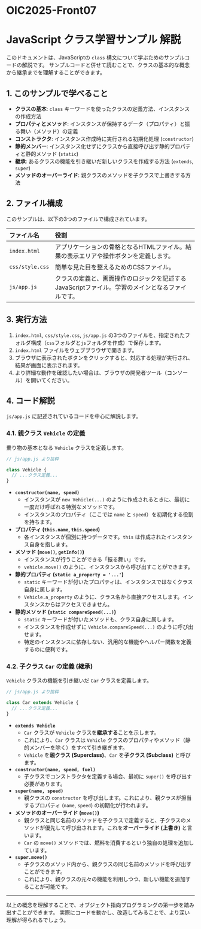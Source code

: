 # OIC2025-Front07
# JavaScript クラス学習サンプル 解説

このドキュメントは、JavaScriptの `class` 構文について学ぶためのサンプルコードの解説です。
サンプルコードと併せて読むことで、クラスの基本的な概念から継承までを理解することができます。

## 1. このサンプルで学べること

* **クラスの基本**: `class` キーワードを使ったクラスの定義方法、インスタンスの作成方法
* **プロパティとメソッド**: インスタンスが保持するデータ（プロパティ）と振る舞い（メソッド）の定義
* **コンストラクタ**: インスタンス作成時に実行される初期化処理 (`constructor`)
* **静的メンバー**: インスタンス化せずにクラスから直接呼び出す静的プロパティと静的メソッド (`static`)
* **継承**: あるクラスの機能を引き継いだ新しいクラスを作成する方法 (`extends`, `super`)
* **メソッドのオーバーライド**: 親クラスのメソッドを子クラスで上書きする方法

## 2. ファイル構成

このサンプルは、以下の3つのファイルで構成されています。

| ファイル名 | 役割 |
| :--- | :--- |
| `index.html` | アプリケーションの骨格となるHTMLファイル。結果の表示エリアや操作ボタンを定義します。 |
| `css/style.css` | 簡単な見た目を整えるためのCSSファイル。 |
| `js/app.js` | クラスの定義と、画面操作のロジックを記述するJavaScriptファイル。学習のメインとなるファイルです。 |

## 3. 実行方法

1.  `index.html`, `css/style.css`, `js/app.js` の3つのファイルを、指定されたフォルダ構成（`css`フォルダと`js`フォルダを作成）で保存します。
2.  `index.html` ファイルをウェブブラウザで開きます。
3.  ブラウザに表示されたボタンをクリックすると、対応する処理が実行され、結果が画面に表示されます。
4.  より詳細な動作を確認したい場合は、ブラウザの開発者ツール（コンソール）を開いてください。

## 4. コード解説

`js/app.js` に記述されているコードを中心に解説します。

### 4.1. 親クラス `Vehicle` の定義

乗り物の基本となる `Vehicle` クラスを定義します。

```javascript
// js/app.js より抜粋

class Vehicle {
  // ...クラス定義...
}
```

* **`constructor(name, speed)`**
    * インスタンスが `new Vehicle(...)` のように作成されるときに、最初に一度だけ呼ばれる特別なメソッドです。
    * インスタンスのプロパティ（ここでは `name` と `speed`）を初期化する役割を持ちます。
* **プロパティ (`this.name`, `this.speed`)**
    * 各インスタンスが個別に持つデータです。`this` は作成されたインスタンス自身を指します。
* **メソッド (`move()`, `getInfo()`)**
    * インスタンスが行うことができる「振る舞い」です。
    * `vehicle.move()` のように、インスタンスから呼び出すことができます。
* **静的プロパティ (`static a_property = '...'`)**
    * `static` キーワードが付いたプロパティは、インスタンスではなくクラス自身に属します。
    * `Vehicle.a_property` のように、クラス名から直接アクセスします。インスタンスからはアクセスできません。
* **静的メソッド (`static compareSpeed(...)`)**
    * `static` キーワードが付いたメソッドも、クラス自身に属します。
    * インスタンスを作成せずに `Vehicle.compareSpeed(...)` のように呼び出せます。
    * 特定のインスタンスに依存しない、汎用的な機能やヘルパー関数を定義するのに便利です。

### 4.2. 子クラス `Car` の定義 (継承)

`Vehicle` クラスの機能を引き継いだ `Car` クラスを定義します。

```javascript
// js/app.js より抜粋

class Car extends Vehicle {
  // ...クラス定義...
}
```

* **`extends Vehicle`**
    * `Car` クラスが `Vehicle` クラスを**継承する**ことを示します。
    * これにより、`Car` クラスは `Vehicle` クラスのプロパティやメソッド（静的メンバーを除く）をすべて引き継ぎます。
    * `Vehicle` を**親クラス (Superclass)**、`Car` を**子クラス (Subclass)** と呼びます。
* **`constructor(name, speed, fuel)`**
    * 子クラスでコンストラクタを定義する場合、最初に `super()` を呼び出す必要があります。
* **`super(name, speed)`**
    * 親クラスの `constructor` を呼び出します。これにより、親クラスが担当するプロパティ (`name`, `speed`) の初期化が行われます。
* **メソッドのオーバーライド (`move()`)**
    * 親クラスと同じ名前のメソッドを子クラスで定義すると、子クラスのメソッドが優先して呼び出されます。これを**オーバーライド (上書き)** と言います。
    * `Car` の `move()` メソッドでは、燃料を消費するという独自の処理を追加しています。
* **`super.move()`**
    * 子クラスのメソッド内から、親クラスの同じ名前のメソッドを呼び出すことができます。
    * これにより、親クラスの元々の機能を利用しつつ、新しい機能を追加することが可能です。

---

以上の概念を理解することで、オブジェクト指向プログラミングの第一歩を踏み出すことができます。
実際にコードを動かし、改造してみることで、より深い理解が得られるでしょう。
